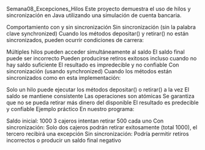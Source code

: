 Semana08_Excepciones_Hilos
Este proyecto demuestra el uso de hilos y sincronización en Java utilizando una simulación de cuenta bancaria.

Comportamiento con y sin sincronización
Sin sincronización (sin la palabra clave synchronized)
Cuando los métodos depositar() y retirar() no están sincronizados, pueden ocurrir condiciones de carrera:

Múltiples hilos pueden acceder simultáneamente al saldo
El saldo final puede ser incorrecto
Pueden producirse retiros exitosos incluso cuando no hay saldo suficiente
El resultado es impredecible y no confiable
Con sincronización (usando synchronized)
Cuando los métodos están sincronizados como en esta implementación:

Solo un hilo puede ejecutar los métodos depositar() o retirar() a la vez
El saldo se mantiene consistente
Las operaciones son atómicas
Se garantiza que no se pueda retirar más dinero del disponible
El resultado es predecible y confiable
Ejemplo práctico
En nuestro programa:

Saldo inicial: 1000
3 cajeros intentan retirar 500 cada uno
Con sincronización: Solo dos cajeros podrán retirar exitosamente (total 1000), el tercero recibirá una excepción
Sin sincronización: Podría permitir retiros incorrectos o producir un saldo final negativo
